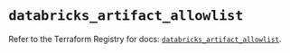 # `databricks_artifact_allowlist`

Refer to the Terraform Registry for docs: [`databricks_artifact_allowlist`](https://registry.terraform.io/providers/databricks/databricks/1.90.0/docs/resources/artifact_allowlist).

